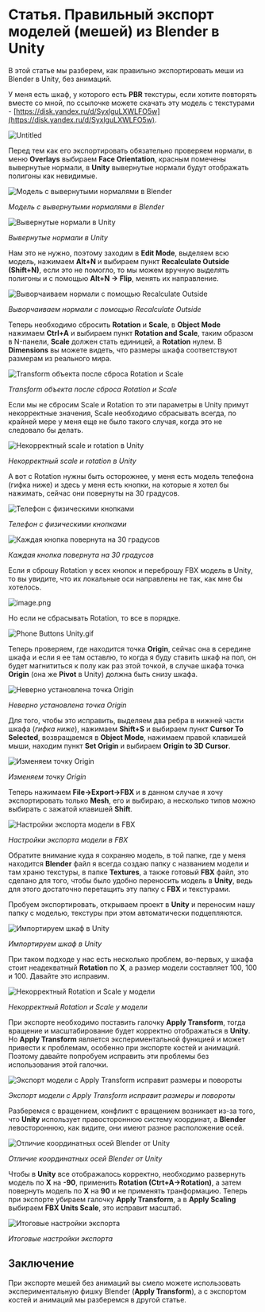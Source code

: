# Статья. Правильный экспорт моделей (мешей) из Blender в Unity

В этой статье мы разберем, как правильно экспортировать меши из Blender в Unity, без анимаций.

У меня есть шкаф, у которого есть **PBR** текстуры, если хотите повторять вместе со мной, по ссылочке можете скачать эту модель с текстурами - [https://disk.yandex.ru/d/SyxlguLXWLFO5w](https://disk.yandex.ru/d/SyxlguLXWLFO5w).

![Untitled](images/Untitled.png)

Перед тем как его экспортировать обязательно проверяем нормали, в меню **Overlays** выбираем **Face Orientation**, красным помечены вывернутые нормали, в **Unity** вывернутые нормали будут отображать полигоны как невидимые.

![Модель с вывернутыми нормалями в Blender](images/Untitled%201.png)

*Модель с вывернутыми нормалями в Blender*

![Вывернутые нормали в Unity](images/Untitled%202.png)

*Вывернутые нормали в Unity*

Нам это не нужно, поэтому заходим в **Edit Mode**, выделяем всю модель, нажимаем **Alt+N** и выбираем пункт **Recalculate Outside (Shift+N)**, если это не помогло, то мы можем вручную выделять полигоны и с помощью **Alt+N → Flip**, менять их направление. 

![Выворчаиваем нормали с помощью Recalculate Outside](images/Untitled%203.png)

*Выворчаиваем нормали с помощью Recalculate Outside*

Теперь необходимо сбросить **Rotation** и **Scale**, в **Object Mode** нажимаем **Ctrl+A** и выбираем пункт **Rotation and Scale**, таким образом в N-панели, **Scale** должен стать единицей, а **Rotation** нулем. В **Dimensions** вы можете видеть, что размеры шкафа соответствуют размерам из реального мира.

![Transform объекта после сброса Rotation и Scale](images/Untitled%204.png)

*Transform объекта после сброса Rotation и Scale*

Если мы не сбросим Scale и Rotation то эти параметры в Unity примут некорректные значения, Scale необходимо сбрасывать всегда, по крайней мере у меня еще не было такого случая, когда это не следовало бы делать. 

![Некорректный scale и rotation в Unity](images/image.png)

*Некорректный scale и rotation в Unity*

А вот с Rotation нужны быть осторожнее, у меня есть модель телефона (гифка ниже) и здесь у меня есть кнопки, на которые я хотел бы нажимать, сейчас они повернуты на 30 градусов. 

![Телефон с физическими кнопками](images/Phone_Buttons_Blender.gif)

*Телефон с физическими кнопками*

![Каждая кнопка повернута на 30 градусов](images/image%201.png)

*Каждая кнопка повернута на 30 градусов*

Если я сброшу Rotation у всех кнопок и переброшу FBX модель в Unity, то вы увидите, что их локальные оси направлены не так, как мне бы хотелось.

![image.png](images/image%202.png)

Но если не сбрасывать Rotation, то все в порядке.

![Phone Buttons Unity.gif](images/Phone_Buttons_Unity.gif)

Теперь проверяем, где находится точка **Origin**, сейчас она в середине шкафа и если я ее там оставлю, то когда я буду ставить шкаф на пол, он будет магнититься к полу как раз этой точкой, в случае шкафа точка **Origin** (она же  **Pivot** в Unity) должна быть снизу шкафа.

![Неверно установлена точка Origin](images/BrokenPivot.gif)

*Неверно установлена точка Origin*

Для того, чтобы это исправить, выделяем два ребра в нижней части шкафа (*гифка ниже*), нажимаем **Shift+S** и выбираем пункт **Cursor To Selected**, возвращаемся в **Object Mode**, нажимаем правой клавишей мыши, находим пункт **Set Origin** и выбираем **Origin to 3D Cursor**.

![Изменяем точку Origin](images/ChangeOrigin.gif)

*Изменяем точку Origin*

Теперь нажимаем **File→Export→FBX** и в данном случае я хочу экспортировать только **Mesh**, его и выбираю, а несколько типов можно выбирать с зажатой клавишей **Shift**.

![Настройки экспорта модели в FBX](images/FirstExport.png)

*Настройки экспорта модели в FBX*

Обратите внимание куда я сохраняю модель, в той папке, где у меня находится **Blender** файл я всегда создаю папку с названием модели и там храню текстуры, в папке **Textures**, а также готовый **FBX** файл, это сделано для того, чтобы было удобно переносить модель в **Unity**, ведь для этого достаточно перетащить эту папку с **FBX** и текстурами.

Пробуем экспортировать, открываем проект в **Unity** и переносим нашу папку с моделью, текстуры при этом автоматически подцепляются.

![Импортируем шкаф в Unity](images/NormalOrigin.gif)

*Импортируем шкаф в Unity*

При таком подходе у нас есть несколько проблем, во-первых, у шкафа стоит неадекватный **Rotation** по **X**, а размер модели составляет 100, 100 и 100. Давайте это исправим.

![Некорректный Rotation и Scale у модели](images/Untitled%205.png)

*Некорректный Rotation и Scale у модели*

При экспорте необходимо поставить галочку **Apply Transform**, тогда вращение и масштабирование будет корректно отображаться в **Unity**. Но **Apply Transform** является экспериментальной функцией и может привести к проблемам, особенно при экспорте костей и анимаций. Поэтому давайте попробуем исправить эти проблемы без использования этой галочки.

![Экспорт модели с Apply Transform исправит размеры и повороты](images/Untitled%206.png)

*Экспорт модели с Apply Transform исправит размеры и повороты*

Разберемся с вращением, конфликт с вращением возникает из-за того, что **Unity** использует правостороннюю систему координат, а **Blender** левостороннюю, как видите, они имеют разное расположение осей. 

![Отличие координатных осей Blender от Unity](images/image6-3.png)

*Отличие координатных осей Blender от Unity*

Чтобы в **Unity** все отображалось корректно, необходимо развернуть модель по **X** на **-90**, применить **Rotation (Ctrt+A→Rotation)**, а затем повернуть модель по **X** на **90** и не применять транформацию. Теперь при экспорте убираем галочку **Apply Transform**, а в **Apply Scaling** выбираем **FBX Units Scale**, это исправит масштаб.

![Итоговые настройки экспорта](images/Untitled%207.png)

*Итоговые настройки экспорта*

## Заключение

При экспорте мешей без анимаций вы смело можете использовать экспериментальную фишку Blender (**Apply Transform**), а с экспортом костей и анимаций мы разберемся в другой статье.
